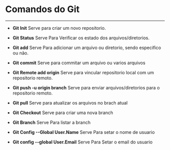 # Comandos do Git
---

- **Git Init**
Serve para criar um novo repositorio.
 
- **Git Status**
Serve Para Verificar os estado dos arquivos/diretorios.

- **Git add**
Serve Para adicionar um arquivo ou diretorio, sendo especifico ou não.
 
- **Git commit**
Serve para commitar um arquivo ou varios arquivos
 
- **Git Remote add origin**
Serve para vincular repositorio local com um repositorio remoto.

- **Git push -u origin branch**
Serve para enviar arquivos/diretorios para o repositorio remoto.
 
- **Git pull**
Serve para atualizar os arquivos no brach atual
 
- **Git Checkout**
Serve para criar uma nova branch

- **Git Branch**
Serve Para listar a branch
 
- **Git Config --Global User.Name**
Serve Para setar o nome de usuario

- **Git config --global User.Email**
Serve Para Setar o email do usuario

